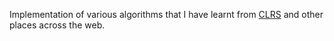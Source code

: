 Implementation of various algorithms that I have learnt from [CLRS](https://en.wikipedia.org/wiki/Introduction_to_Algorithms) and other places across the web.

